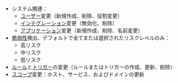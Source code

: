 * システム関連：
    * [ユーザー](../../../user-guides/settings/users.md)変更（新規作成、削除、役割変更）
    * [インテグレーション](integrations-intro.md)変更（無効化、削除）
    * [アプリケーション](../../../user-guides/settings/applications.md)変更（新規作成、削除、名前変更）
* [脆弱性](../../../glossary-en.md#vulnerability)検出、デフォルトで全てまたは選択されたリスクレベルのみ：
    * 高リスク
    * 中リスク
    * 低リスク
* [ルール](../../../user-guides/rules/intro.md)と[トリガー](../../../user-guides/triggers/triggers.md)の変更（ルールまたはトリガーの作成、更新、削除）
* [スコープ](../../scanner/check-scope.md)変更：ホスト、サービス、およびドメインの更新